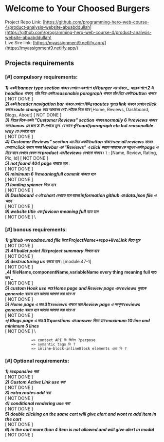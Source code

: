 # Welcome to **Your Choosed Burgers**

Project Repo Link: [https://github.com/programming-hero-web-course-4/product-analysis-website-abuabddullah](https://github.com/programming-hero-web-course-4/product-analysis-website-abuabddullah) \
Live Sire link: [https://myassignment9.netlify.app/](https://myassignment9.netlify.app/) 



## Projects requirements

### [#] compulsory requirements:
**_1) একটা banner type section থাকবে সেখানে একপাশে ছবি burger এর  থাকবে _ আরেক পাশে  2 টা headline থাকবে, তাঁর নিচে একটা reasonable paragraph থাকবে তাঁর নিচে একটা button থাকবে_** \
[ NOT DONE ] \
**_2)একটা  header navigation bar থাকবে যেখানে বিভিন্ন raoutes গুলোর link থাকবে সেখানে click করলে route change করে আমাদের সেই পেইজে নিয়ে যাবে_** \[Home, Reviews, Dashboard, Blogs, About] 
[ NOT DONE ] \
**_3) নিচের দিকে একটা  "Customer Reviews" section থাকবে normally 6 টা reviews থাকবে তবে bonus এর জন্য 3 টা দেখাতে হুবে. যে ভাবে খুশি card/paragraph etc but reasonalble way তে দেখাতে হবে_** \
[ NOT DONE ] \
**_4) Customer Reviews" section এর নিচে একটা  button থাকবে see all reviews নামের যেখানে click করলে অথবা Navbar এর "Reviews" এ click করলে আমাদের কে নতুওন একটা page এ নিয়ে যাবে যেখানে কেবল সব product এর Reviews দেখানো থাকবে।_** \ : [Name, Review, Rating, Pic, Id]
[ NOT DONE ] \
**_5) not found 404 page বানাতে হবে_**  : \
[ NOT DONE ] \
**_6) minimum 6 টা meaningfull commit থাকতে হবে_** \
[ NOT DONE ] \
**_7) loading spinner দিতে হবে_** \
[ NOT DONE ] \
**_8) Dashboard এ ৩টা chart দেখাতে হবে যাদের  information  github  এর data.json file এ আছে_** \
[ NOT DONE ] \
**_9) website title এবং favicon meaning full হতে হবে_** \
[ NOT DONE ] \




### [#] bonous requirements:
**_1) github এর readme.md file টাতে ProjectName+repo+liveLink দিতে হুবে_** \
[ NOT DONE ] \
**_2) 4টা bullet point দিয়ে project summary লিখতে হবে_** \
[ NOT DONE ] \
**_3) destructuring us করতে হবে_** : [module 47-1] \
[ NOT DONE ] \
**_4) fileName,componentName,variableName every thing meaning full হতে হবে _** \
[ NOT DONE ] \
**_5) custom Hook use করে Home page and Review page এর reviews গুলাকে generate করতে হবে আলাদা আলাদা করা যাবে না_** \
[ NOT DONE ] \
**_5) Home page এ মাত্র 3টা reviews থাকবে আর  Review page এ সবগুলা  reviews  generate করতে হবে আলাদা আলাদা করা যাবে না_** \
[ NOT DONE ] \
**_৬) Blogs page এ মাত্র 3টা questions এর answer দিতে হবে maximum 10 line and minimum 5 lines_** \
[ NOT DONE ] \

                => context API কি জিনিস ?perpose
                => symantic tags কি ?
                => inline-block-inlineBlock elements এররা কি ?
                    



### [#] Optional requirements:
**_1) responsive করা_** \
[ NOT DONE ] \
**_2) Custom Active Link use করা_** \
[ NOT DONE ] \
**_3) extra routes add করা_** \
[ NOT DONE ] \
**_4) conditional rendering use করা_** \
[ NOT DONE ] \
**_5) double clicking on the same cart will give alert and wont re add item in the cart_** \
[ NOT DONE ] \
**_6) in the cart more than 4 item is not allowed and will give alert in modal_** \
[ NOT DONE ]